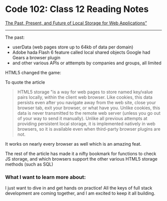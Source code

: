 # Code 102: Class 12 Reading Notes

[The Past, Present, and Future of Local Storage for Web Applications”](http://diveinto.html5doctor.com/storage.html)
***

The past:

* userData (web pages store up to 64kb of data per domain)
* Adobe hada Flash 6 feature called local shared objects
Google had Gears a browser plugin
* and other various APIs or atttempts by companies and groups, all limited

HTML5 changed the game:

To quote the article
> HTML5 storage "is a way for web pages to store named key/value pairs locally, within the client web browser. Like cookies, this data persists even after you navigate away from the web site, close your browser tab, exit your browser, or what have you. Unlike cookies, this data is never transmitted to the remote web server (unless you go out of your way to send it manually). Unlike all previous attempts at providing persistent local storage, it is implemented natively in web browsers, so it is available even when third-party browser plugins are not.

It works on nearly every browser as well which is an amazing feat.

The rest of the article has made it a nifty bookmark for functions to check JS storage, and which browsers support the other various HTML5 storage methods (such as SQL)

### What I want to learn more about:

I just want to dive in and get hands on practice! All the keys of full stack development are coming together, and I am excited to keep it all building.